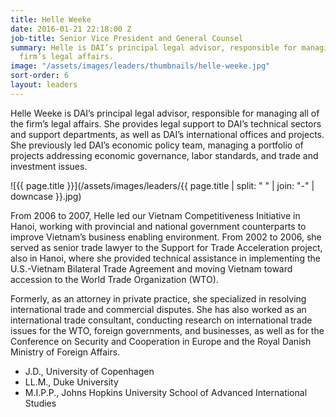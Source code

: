 ```yaml
---
title: Helle Weeke
date: 2016-01-21 22:18:00 Z
job-title: Senior Vice President and General Counsel
summary: Helle is DAI’s principal legal advisor, responsible for managing all of the
  firm’s legal affairs.
image: "/assets/images/leaders/thumbnails/helle-weeke.jpg"
sort-order: 6
layout: leaders
---
```


Helle Weeke is DAI’s principal legal advisor, responsible for managing all of the firm’s legal affairs. She provides legal support to DAI’s technical sectors and support departments, as well as DAI’s international offices and projects. She previously led DAI’s economic policy team, managing a portfolio of projects addressing economic governance, labor standards, and trade and investment issues.

![{{ page.title }}](/assets/images/leaders/{{ page.title | split: " " | join: "-" | downcase }}.jpg)

From 2006 to 2007, Helle led our Vietnam Competitiveness Initiative in Hanoi, working with provincial and national government counterparts to improve Vietnam’s business enabling environment. From 2002 to 2006, she served as senior trade lawyer to the Support for Trade Acceleration project, also in Hanoi, where she provided technical assistance in implementing the U.S.-Vietnam Bilateral Trade Agreement and moving Vietnam toward accession to the World Trade Organization (WTO).

Formerly, as an attorney in private practice, she specialized in resolving international trade and commercial disputes. She has also worked as an international trade consultant, conducting research on international trade issues for the WTO, foreign governments, and businesses, as well as for the Conference on Security and Cooperation in Europe and the Royal Danish Ministry of Foreign Affairs.

* J.D., University of Copenhagen
* LL.M., Duke University
* M.I.P.P., Johns Hopkins University School of Advanced International Studies
